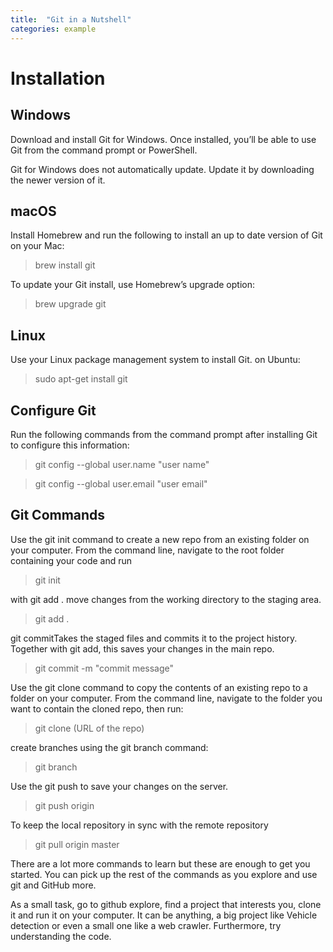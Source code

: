 ```yaml
---
title:  "Git in a Nutshell"
categories: example
---
```

# Installation
## Windows

Download and install Git for Windows. Once installed, you’ll be able to use Git from the command prompt or PowerShell.

Git for Windows does not automatically update. Update it by downloading the newer version of it.

## macOS

Install Homebrew and run the following to install an up to date version of Git on your Mac:

> brew install git

To update your Git install, use Homebrew’s upgrade option:

> brew upgrade git

## Linux

Use your Linux package management system to install Git. on Ubuntu:

> sudo apt-get install git

## Configure Git

Run the following commands from the command prompt after installing Git to configure this information:

> git config --global user.name "user name"

> git config --global user.email "user email"

## Git Commands

Use the git init command to create a new repo from an existing folder on your computer. From the command line, navigate to the root folder containing your code and run

> git init

with git add . move changes from the working directory to the staging area.

> git add .

git commitTakes the staged files and commits it to the project history. Together with git add, this saves your changes in the main repo.

> git commit -m "commit message"

Use the git clone command to copy the contents of an existing repo to a folder on your computer. From the command line, navigate to the folder you want to contain the cloned repo, then run:

> git clone (URL of the repo)

create branches using the git branch command:

> git branch <branchname>

Use the git push to save your changes on the server.

> git push origin <branchname>

To keep the local repository in sync with the remote repository

> git pull origin master

There are a lot more commands to learn but these are enough to get you started. You can pick up the rest of the commands as you explore and use git and GitHub more.

As a small task, go to github explore, find a project that interests you, clone it and run it on your computer. It can be anything, a big project like Vehicle detection or even a small one like a web crawler. Furthermore, try understanding the code.
